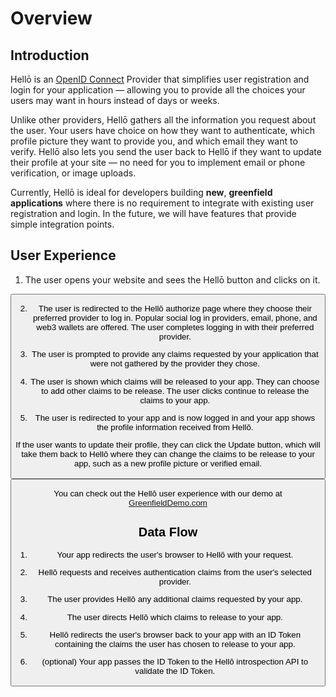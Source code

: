 # Overview


## Introduction

Hellō is an [OpenID Connect](https://openid.net/specs/openid-connect-core-1_0.html) Provider that simplifies user registration and login for your application — allowing you to provide all the choices your users may want in hours instead of days or weeks.

Unlike other providers, Hellō gathers all the information you request about the user. Your users have choice on how they want to authenticate, which profile picture they want to provide you, and which email they want to verify. Hellō also lets you send the user back to Hellō if they want to update their profile at your site — no need for you to implement email or phone verification, or image uploads.

Currently, Hellō is ideal for developers building **new**, **greenfield applications** where there is no requirement to integrate with existing user registration and login. In the future, we will have features that provide simple integration points.


## User Experience

1. The user opens your website and sees the Hellō button and clicks on it.

<button class="hello-btn hello-btn-black-and-static"/>

2. The user is redirected to the Hellō authorize page where they choose their preferred provider to log in. Popular social log in providers, email, phone, and web3 wallets are offered. The user completes logging in with their preferred provider.

3. The user is prompted to provide any claims requested by your application that were not gathered by the provider they chose.

4. The user is shown which claims will be released to your app. They can choose to add other claims to be release. The user clicks continue to release the claims to your app.

5. The user is redirected to your app and is now logged in and your app shows the profile information received from Hellō.

If the user wants to update their profile, they can click the Update button, which will take them back to Hellō where they can change the claims to be release to your app, such as a new profile picture or verified email.

<button class="hello-btn hello-btn-white-and-static" data-label="Update Email with Hellō"/>


You can check out the Hellō user experience with our demo at [GreenfieldDemo.com](https://greenfielddemo.com)


## Data Flow

1. Your app redirects the user's browser to Hellō with your request.

2. Hellō requests and receives authentication claims from the user's selected provider.

3. The user provides Hellō any additional claims requested by your app.

4. The user directs Hellō which claims to release to your app.

5. Hellō redirects the user's browser back to your app with an ID Token containing the claims the user has chosen to release to your app.

6. (optional) Your app passes the ID Token to the Hellō introspection API to validate the ID Token.

